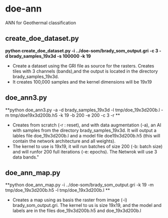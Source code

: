 # doe-ann
ANN for Geothermal classification

## create_doe_dataset.py
**python create_doe_dataset.py -i ../doe-som/brady_som_output.gri -c 3 -d brady_samples_19x3d -s 100000 -k 19**

* Create a dataset using the GRI file as source for the rasters. Creates tiles with 3 channels (bands),and the output is located in the directory brady_samples_19x3d. 
* It creates 100,000 samples and the kernel dimensions will be 19x19


## doe_ann3.py
**python doe_ann3.py -a -d brady_samples_19x3d -l tmp/doe_19x3d200b.l -m tmp/doe19x3d200b.h5 -k 19 -b 200 -e 200 -c 3 -r **

* Creates from scratch (-r : reset), and with data augmentation (-a), an AI with samples from the directory brady_samples_19x3d. It will output a lables file doe_19x3d200b.l and a model file doe19x3d200b.h5 (this will contain the network architecture and all weights).
* The kernel to use is 19x19, it will run batches of size 200 (-b: batch size) and will runfor 200 full iterations (-e: epochs). The Netwrok will use 3 data bands."


## doe_ann_map.py
**python doe_ann_map.py -i ../doe-som/brady_som_output.gri -k 19 -m tmp/doe_19x3d200b.h5 -l tmp/doe_19x3d200b.l **

* Creates a map using as basis the raster from image (-i) brady_som_output.gri. The kernel to us is size 19x19, and the model and labels are in the files doe_19x3d200b.h5 and doe_19x3d200b.l
